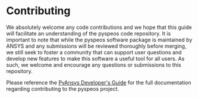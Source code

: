 # Contributing

We absolutely welcome any code contributions and we hope that this
guide will facilitate an understanding of the pyspeos code
repository. It is important to note that while the pyspeos software
package is maintained by ANSYS and any submissions will be reviewed
thoroughly before merging, we still seek to foster a community that can
support user questions and develop new features to make this software
a useful tool for all users.  As such, we welcome and encourage any
questions or submissions to this repository.

Please reference the [PyAnsys Developer's
Guide](https://github.com/pyansys/about) for the full documentation
regarding contributing to the pyspeos project.
